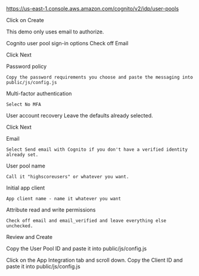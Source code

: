 https://us-east-1.console.aws.amazon.com/cognito/v2/idp/user-pools

Click on Create 

This demo only uses email to authorize.

Cognito user pool sign-in options
    Check off Email

Click Next

Password policy

    Copy the password requirements you choose and paste the messaging into public/js/config.js

Multi-factor authentication
    
    Select No MFA

User account recovery
    Leave the defaults already selected.

Click Next

Email
    
    Select Send email with Cognito if you don't have a verified identity already set.

User pool name

    Call it "highscoreusers" or whatever you want.

Initial app client

    App client name - name it whatever you want

Attribute read and write permissions

    Check off email and email_verified and leave everything else unchecked.

Review and Create

Copy the User Pool ID and paste it into public/js/config.js

Click on the App Integration tab and scroll down. Copy the Client ID and paste it into public/js/config.js


